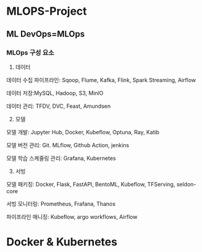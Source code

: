 # MLOPS-Project

## ML DevOps=MLOps

### MLOps 구성 요소

1. 데이터
   
데이터 수집 파이프라인: Sqoop, Flume, Kafka, Flink, Spark Streaming, Airflow

데이터 저장:MySQL, Hadoop, S3, MinlO

데이터 관리: TFDV, DVC, Feast, Amundsen

   
2. 모델

모델 개발: Jupyter Hub, Docker, Kubeflow, Optuna, Ray, Katib

모델 버전 관리: Git. MLflow, Github Action, jenkins

모델 학습 스케줄링 관리: Grafana, Kubernetes
  
3. 서빙

  모델 패키징: Docker, Flask, FastAPI, BentoML, Kubeflow, TFServing, seldon-core

  서빙 모니터링: Prometheus, Frafana, Thanos

  파이프라인 매니징: Kubeflow, argo workflows, Airflow

  # Docker & Kubernetes
